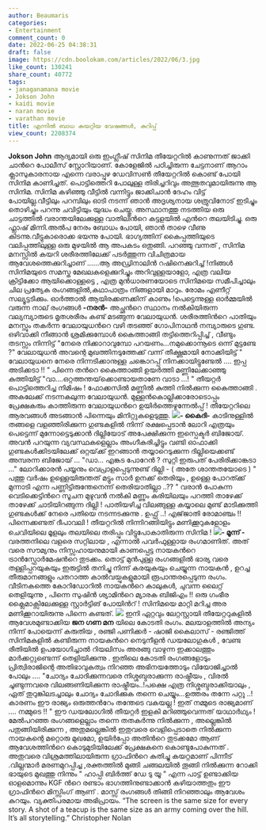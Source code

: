 ```yaml
---
author: Beaumaris
categories:
- Entertainment
comment_count: 0
date: 2022-06-25 04:38:31
draft: false
image: https://cdn.boolokam.com/articles/2022/06/3.jpg
like_count: 130241
share_count: 40772
tags:
- janaganamana movie
- Jokson John
- kaidi movie
- naran movie
- varathan movie
title: എന്നിൽ ബാധ കയറ്റിയ വേഷങ്ങൾ, കുറിപ്പ്
view_count: 2208374
---
```


**Jokson John** ആദ്യമായി ഒരു ഇംഗ്ലീഷ് സിനിമ തീയേറ്ററിൽ കാണുന്നത് ജാക്കി ചാൻറെ പോലീസ് സ്റ്റോറിയാണ്. കോളേജിൽ പഠിച്ചിരുന്ന ചേട്ടനാണ് ആറാം ക്ലാസുകാരനായ എന്നെ വരാപ്പുഴ ഡേവിസൺ തീയേറ്ററിൽ കൊണ്ട് പോയി സിനിമ കാണിച്ചത്. പൊട്ടിത്തെറി പോലുള്ള തിരിച്ചറിവും അത്ഭുതവുമായിരുന്നു ആ സിനിമ. സിനിമ കഴിഞ്ഞു വീട്ടിൽ വന്നിട്ടും ജാക്കിചാൻ ദേഹം വിട്ട് പോയില്ല.വീട്ടിലും പറമ്പിലും ഓടി നടന്ന് ഞാൻ അദൃശ്യനായ ശത്രുവിനോട് ഇടിച്ചും തൊഴിച്ചും പറന്നു ചവിട്ടിയും യുദ്ധം ചെയ്തു. അസ്ഥാനത്തു നടത്തിയ ഒരു ചാട്ടത്തിൽ വരാന്തയിലേക്കുള്ള വാതിലിൻറെ കട്ടളയിൽ എൻറെ തലയിടിച്ചു. ഒരു ഫ്ലാഷ് മിന്നി.അൽപ നേരം ബോധം പോയി, ഞാൻ താഴെ വീണു കിടന്നു.വീട്ടുകാരൊക്ക ഭയന്നു പോയി. ഭാഗ്യത്തിന് കൈപ്പത്തിയുടെ വലിപ്പത്തിലുള്ള ഒരു മുഴയിൽ ആ അപകടം ഒതുങ്ങി. പറഞ്ഞു വന്നത് , സിനിമ മനസ്സിൽ കയറി ശരീരത്തിലേക്ക് പടർത്തുന്ന വിചിത്രമായ ആവേശത്തെക്കുറിച്ചാണ് ......ആ അഡ്രിനാലിൻ റഷിനെക്കുറിച്ച് !നിങ്ങൾ സിനിമയുടെ സമസ്ത മേഖലകളെക്കുറിച്ചും അറിവുള്ളയാളോ, എത്ര വലിയ ക്രിട്ടിക്കോ ആയിക്കൊള്ളട്ടെ , എത്ര മുൻധാരണയോടെ സിനിമയെ സമീപിച്ചാലും ചില പ്രത്യേക രംഗങ്ങളിൽ,കഥാപാത്രം നിങ്ങളായി മാറും. രോമം എണീറ്റ് സല്യൂട്ടടിക്കും. ഓർത്താൽ ആയിരക്കണക്കിന് കാണും !പെട്ടെന്നുള്ള ഓർമ്മയിൽ വരുന്ന നാല് രംഗങ്ങൾ **-നരൻ-** അച്ഛൻറെ സ്ഥാനം നൽകിയിരുന്ന വല്യമ്പ്യാരുടെ മൃതശരീരം കണ്ട് മടങ്ങുന്ന വേലായുധൻ. ശരീരത്തിൻറെ പാതിയും മനസ്സും തകർന്ന വേലായുധൻറെ വഴി തടഞ്ഞ് ഗോപിനാഥൻ നമ്പ്യാരുടെ ഗുണ്ട. ഒഴിവാക്കി നീങ്ങാൻ ശ്രമിക്കുമ്പോൾ കൈത്താങ്ങി തട്ടിത്തെറിപ്പിച്ച് , വീണ്ടും തടസ്സം നിന്നിട്ട് "നേരെ നിക്കാറാവുമ്പോ പറയണം...നമുക്കൊന്നൂടെ ഒന്ന് മുട്ടണ്ടേ ?" വേലായുധൻ അവന്റെ മുഖത്തിനടുത്തേക്ക് വന്ന് തീക്ഷ്ണമായി നോക്കിയിട്ട് " വേലായുധനെ നേരെ നിന്നടിക്കാനുള്ള ചങ്കൊറപ്പ് നിനക്കായിട്ടുണ്ടേൽ .... ഇപ്പ അടിക്കടാ !! " പിന്നെ തൻറെ കൈത്താങ്ങി ഉയർത്തി മണ്ണിലേക്കാഞ്ഞു കുത്തിയിട്ട് "വാ....ഒറ്റത്തന്തയ്‌ക്കൊണ്ടായതാണേ വാടാ ...! " തീയറ്റർ പൊട്ടിത്തെറിച്ച നിമിഷം ! ഫോക്കസിൽ മണ്ണിൽ കുത്തി നിൽക്കുന്ന കൈത്താങ്ങി . അകലേക്ക് നടന്നകലുന്ന വേലായുധൻ. മുള്ളൻകൊല്ലിക്കാരോടൊപ്പം പ്രേക്ഷകരും കാത്തിരുന്ന വേലായുധൻറെ ഉയിർത്തെഴുന്നേൽപ്പ് ! തീയേറ്ററിലെ ആരവങ്ങൾ അടങ്ങാൻ പിന്നെയും മിനിറ്റുകളെടുത്തു. **![](https://cdn.boolokam.com/articles/2022/06/3.jpg)\- കൈദി-** കാടിനുള്ളിൽ തങ്ങളെ വളഞ്ഞിരിക്കുന്ന ഗുണ്ടകളിൽ നിന്ന് രക്ഷപ്പെടാൻ ലോറി എത്രയും പെട്ടെന്ന് മുന്നോട്ടെടുക്കാൻ ദില്ലിയോട് അപേക്ഷിക്കുന്ന ഇസ്പെക്ടർ ബിജോയ്. അവൻ പറയുന്ന വ്യവസ്ഥകളെല്ലാം അംഗീകരിച്ചിട്ടും വണ്ടി ഓഫാക്കി ഗുണ്ടകൾക്കിടയിലേക്ക് ഒറ്റയ്‌ക്ക് ഇറങ്ങാൻ തയ്യാറെടുക്കുന്ന ദില്ലിയെക്കണ്ട് അമ്പരന്ന ബിജോയ് ... "ഡാ... എങ്കട പോറേൻ ? സുറ്റി ഇരുപത് പേരിരിക്കാങ്കടാ ..." ലോറിക്കാരൻ പയ്യനും വെപ്രാളപ്പെടുന്നുണ്ട് ദില്ലി - ( അതേ ശാന്തതയോടെ ) " പത്തു വർഷം ഉള്ളെയിരുന്തത് മട്ടും സാർ ഉനക്ക് തെരിയും , ഉള്ളെ പോറത്ക്ക് മുന്നാടി എന്ന പണ്ണിട്ടിരുന്തേനെന്ന് തെരിയാതില്ലാ ..?? " വരാൻ പോകുന്ന വെടിക്കെട്ടിൻറെ സൂചന മുഴുവൻ നൽകി മണ്ണും കരിയിലയും പറത്തി താഴേക്ക് താഴേക്ക് ചാടിയിറങ്ങുന്ന ദില്ലി ! പാതിയഴിച്ച വിലങ്ങുള്ള കയ്യാലെ മുണ്ട് മാടിക്കുത്തി ഗുണ്ടകൾക്ക് നേരെ പതിയെ നടന്നടക്കുന്നു . ഉഫ്ഫ് ..! എജ്‌ജാതി രോമാഞ്ചം !! പിന്നെക്കണ്ടത് ദീപാവലി ! തീയറ്ററിൽ നിന്നിറങ്ങിയിട്ടും മണിക്കൂറുകളോളം ചെവിയിലെ മൂളലും തലയിലെ തരിപ്പും വിട്ടുപോകാതിരുന്ന സിനിമ ! **![](https://cdn.boolokam.com/articles/2022/06/2-1.jpg)\- മൂന്ന് -** വരത്തനിലെ വളരെ സറ്റിലായ , എന്നാൽ പവർഫുള്ളായ രംഗമാണിത്. അത് വരെ സൗമ്യനും നിസ്സഹായനുമായി കാണപ്പെട്ട നായകൻറെ ട്രാൻസ്ഫോർമേഷൻറെ തുടക്കം. തൊട്ട് മുൻപുള്ള രംഗങ്ങളിൽ ഭാര്യ വരെ തള്ളിപ്പറയുകയും ഇരുട്ടിൽ തനിച്ചു നിന്ന് കരയുകയും ചെയ്യുന്ന നായകൻ , ഉറച്ച തീരുമാനങ്ങളും പതറാത്ത കാൽവയ്പുകളുമായി രൂപാന്തരപ്പെടുന്ന രംഗം. വീടിനകത്തെ കോറിഡോറിൽ നായകൻറെ കാലുകൾ, ചുവന്ന ലൈറ്റ് തെളിയുന്നു , പിന്നെ സുഷിൻ ശ്യാമിൻറെ മ്യാരക ബിജിഎം !! ഒരു ഗംഭീര ക്ലൈമാക്സിലേക്കുള്ള സ്റ്റാർട്ടിങ് പോയിൻറ് ! സിനിമയെ മാറ്റി മറിച്ച അര മണിക്കൂറായിരുന്നു പിന്നെ കണ്ടത്. ![](https://cdn.boolokam.com/articles/2022/06/4.jpg) ഇനി ഏറ്റവും ലേറ്റസ്റ്റായി തീയേറ്ററുകളിൽ ആവേശമുണ്ടാക്കിയ **ജന ഗണ മന** യിലെ കോടതി രംഗം. മലയാളത്തിൽ അന്യം നിന്ന് പോയെന്ന് കരുതിയ , രഞ്ജി പണിക്കർ - ഷാജി കൈലാസ് - രഞ്ജിത്ത് സിനിമകളിൽ കണ്ടിരുന്ന നായകൻറെ നെടുനീളൻ ഡയലോഗുകൾ , വേണ്ട രീതിയിൽ ഉപയോഗിച്ചാൽ റിയലിസം അരങ്ങു വാഴുന്ന ഇക്കാലത്തും മാർക്കറ്റുണ്ടെന്ന് തെളിയിക്കുന്നു . ഇതിലെ കോടതി രംഗങ്ങളോടും പ്രിത്വിരാജിന്റെ അതിഭാവുകത്വം നിറഞ്ഞ അഭിനയത്തോടും വിയോജിച്ചാൽ പോലും .... "ചോദ്യം ചോദിക്കുന്നവരെ നിശ്ശബ്ദരാക്കുന്ന രാഷ്ട്രീയം , വിരൽ ചൂണ്ടുന്നവരെ വിലങ്ങണിയിക്കുന്ന രാഷ്ട്രീയം..!പക്ഷെ എത്ര നിശ്ശബ്ദരാക്കിയാലും , ഏത് തുറുങ്കിലടച്ചാലും ചോദ്യം ചോദിക്കുക തന്നെ ചെയ്യും...ഉത്തരം തന്നേ പറ്റൂ ..! കാരണം ഈ രാജ്യം ഒരുത്തൻറേം തന്തേടെ വകയല്ല ! ഇത് നമ്മുടെ രാജ്യമാണ് .... നമ്മുടെ !! " ഈ ഡയലോഗിൽ തീയറ്റർ ഇളകി മറിഞ്ഞുവെന്നത് യാഥാർഥ്യം ! മേൽപറഞ്ഞ രംഗങ്ങളെല്ലാം തന്നെ തതകർന്നു നിൽക്കുന്ന , അല്ലെങ്കിൽ പതുങ്ങിയിരിക്കുന്ന , അതുമല്ലെങ്കിൽ ഇതുവരെ വെളിപ്പെടാതെ നിൽക്കുന്ന നായകന്റെ മറ്റൊരു മുഖമോ, ഉയിർപ്പോ അതിൻറെ തുടക്കമോ ആണ് ആവേശത്തിൻറെ കൊടുമുടിയിലേക്ക് പ്രേക്ഷകനെ കൊണ്ടുപോകുന്നത് . അതുവരെ വിശ്രമത്തിലായിരുന്ന ഗ്രാഫിൻറെ കുതിച്ചു കയറ്റമാണ് പിന്നീട് .വില്ലന്മാർ മരണമുറപ്പിച്ച ,രക്തത്തിൽ മുങ്ങി ചങ്ങലയിൽ തൂങ്ങി നിൽക്കുന്ന റോക്കി ഭായുടെ മുഖത്തു നിന്നും " ഹാപ്പി ബിർത്ത് ഡേ ടു യൂ " എന്ന പാട്ട് ഉണ്ടാക്കിയ ഓളമൊന്നും KGF ൻറെ രണ്ടാം ഭാഗത്തിനുണ്ടാക്കാൻ കഴിയാത്തതും ഈ ഗ്രാഫിൻറെ മിസ്സിംഗ് ആണ് . മാസ്സ് രംഗങ്ങൾ തിങ്ങി നിറഞ്ഞാലും ആവേശം കുറയും. വ്യക്തിപരമായ അഭിപ്രായം. “The screen is the same size for every story. A shot of a teacup is the same size as an army coming over the hill. It’s all storytelling.” Christopher Nolan